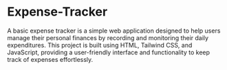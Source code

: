# Expense-Tracker
A basic expense tracker is a simple web application designed to help users manage their personal finances by recording and monitoring their daily expenditures. This project is built using HTML, Tailwind CSS, and JavaScript, providing a user-friendly interface and functionality to keep track of expenses effortlessly.
